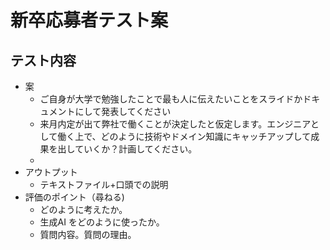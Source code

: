 # 新卒応募者テスト案

## テスト内容

- 案
	- ご自身が大学で勉強したことで最も人に伝えたいことをスライドかドキュメントにして発表してください
	- 来月内定が出て弊社で働くことが決定したと仮定します。エンジニアとして働く上で、どのように技術やドメイン知識にキャッチアップして成果を出していくか？計画してください。
	- 
- アウトプット
	- テキストファイル+口頭での説明
- 評価のポイント（尋ねる)
	- どのように考えたか。
	- 生成AI をどのように使ったか。
	- 質問内容。質問の理由。
